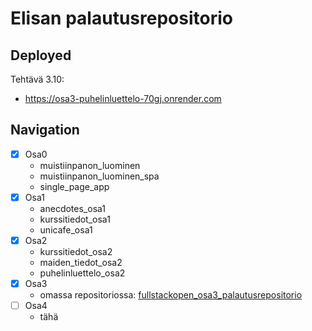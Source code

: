 # Elisan palautusrepositorio

## Deployed
Tehtävä 3.10:
  - https://osa3-puhelinluettelo-70gj.onrender.com
## Navigation
- [x] Osa0
  - muistiinpanon_luominen
  - muistiinpanon_luominen_spa
  - single_page_app
- [x] Osa1
  - anecdotes_osa1
  - kurssitiedot_osa1
  - unicafe_osa1
- [x] Osa2
  - kurssitiedot_osa2
  - maiden_tiedot_osa2
  - puhelinluettelo_osa2
- [x] Osa3
  - omassa repositoriossa: [fullstackopen_osa3_palautusrepositorio](https://github.com/Eppepa03/fullstackopen_osa3_palautusrepositorio)
- [ ] Osa4
  - tähä

